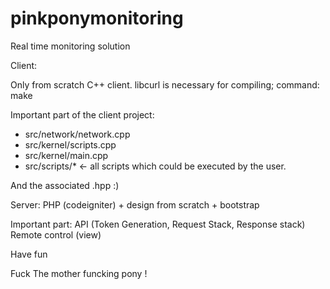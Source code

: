pinkponymonitoring
==================

Real time monitoring solution

Client:

Only from scratch C++ client.
libcurl is necessary for compiling;
command:
make

Important part of the client project:
- src/network/network.cpp
- src/kernel/scripts.cpp
- src/kernel/main.cpp
- src/scripts/* <- all scripts which could be executed by the user.

And the associated .hpp :)

Server:
PHP (codeigniter) + design from scratch + bootstrap

Important part:
API (Token Generation, Request Stack, Response stack)
Remote control (view)

Have fun

Fuck The mother funcking pony !

